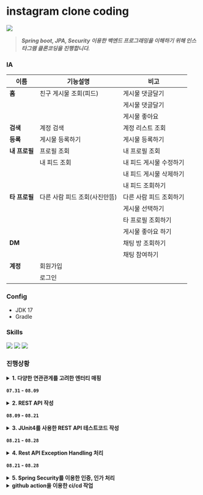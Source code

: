 # **instagram clone coding**
<img src="https://img.shields.io/badge/instagram-E4405F?style=for-the-badge&logo=instagram&logoColor=white">

> ***Spring boot, JPA, Security 이용한 백엔드 프로그래밍을 이해하기 위해 인스타그램 클론코딩을 진행합니다.***

### IA
|이름|기능설명|비고|
|------|---|---|
|**홈**|친구 게시물 조회(피드)|게시물 댓글달기| 
| | |게시물 댓글달기| 
| | |게시물 좋아요| 
|**검색**|계정 검색|계정 리스트 조회|
|**등록**|게시물 등록하기|게시물 등록하기|
|**내 프로필**|프로필 조회|내 프로필 조회|
| |내 피드 조회|내 피드 게시물 수정하기|
| | |내 피드 게시물 삭제하기|
| | |내 피드 조회하기|
|**타 프로필**|다른 사람 피드 조회(사진만뜸)|다른 사람 피드 조회하기|
|||게시물 선택하기|
|||타 프로필 조회하기|
|||게시물 좋아요 하기|
|**DM**| |채팅 방 조회하기|
| | |채팅 참여하기|
|**계정**|회원가입||
| |로그인||

### Config
- JDK 17
- Gradle
  
### Skills
<img src="https://img.shields.io/badge/spring boot-greeb?style=for-the-badge&logo=spring boot&logoColor=white"> <img src="https://img.shields.io/badge/spring jpa-green?style=for-the-badge&logo=hibernate&logoColor=white">
<img src="https://img.shields.io/badge/MySQL-4479A1?logo=mysql&style=for-the-badge&logoColor=white">
### 진행상황
<details>
  <summary><b>1. 다양한 연관관게를 고려한 엔터티 매핑</b></summary>
  <div markdown="1">
    <ul>
    <li>헷갈리는 다대일, 일대다 연관관계 확인</li>
    <li> `ManyToOne`, `OneToMany`, `OneToOne` 연관관계 매핑하기 </li>
    </ul>
  </div>
</details>

**`07.31` - `08.09`**

<details>
  <summary><b>2. REST API 작성</b></summary>
  <div markdown="1">
    <ul>
    <li>N+1 문제 발생 해결을 위한 조인전략</li>
    </ul>
  </div>
</details>

**`08.09` - `08.21`**

<details>
  <summary><b>3. JUnit4를 사용한 REST API 테스트코드 작성</b></summary>
  <div markdown="1">
    <ul>
   
    </ul>
  </div>
</details>

**`08.21` - `08.28`**

<details>
  <summary><b>4. Rest API Exception Handling 처리</b></summary>
  <div markdown="1">
    <ul>
   
    </ul>
  </div>
</details>

**`08.21` - `08.28`**

<details>
  <summary><b>5. Spring Security를 이용한 인증, 인가 처리</b></summary>
  <div markdown="1">
    <ul>
   
    </ul>
  </div>
</details>


<details>
  <summary><b>github action을 이용한 ci/cd 작업</b></summary>
  <div markdown="1">
    <ul>
   
    </ul>
  </div>
</details>


